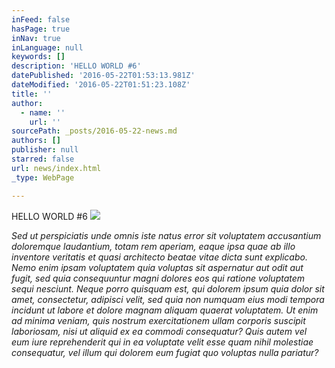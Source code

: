 ```yaml
---
inFeed: false
hasPage: true
inNav: true
inLanguage: null
keywords: []
description: 'HELLO WORLD #6'
datePublished: '2016-05-22T01:53:13.981Z'
dateModified: '2016-05-22T01:51:23.108Z'
title: ''
author:
  - name: ''
    url: ''
sourcePath: _posts/2016-05-22-news.md
authors: []
publisher: null
starred: false
url: news/index.html
_type: WebPage

---
```

HELLO WORLD \#6
![](https://the-grid-user-content.s3-us-west-2.amazonaws.com/bb7a0934-d88c-4485-aa57-133db350957e.jpg)

_Sed ut perspiciatis unde omnis iste natus error sit voluptatem accusantium doloremque laudantium, totam rem aperiam, eaque ipsa quae ab illo inventore veritatis et quasi architecto beatae vitae dicta sunt explicabo. Nemo enim ipsam voluptatem quia voluptas sit aspernatur aut odit aut fugit, sed quia consequuntur magni dolores eos qui ratione voluptatem sequi nesciunt. Neque porro quisquam est, qui dolorem ipsum quia dolor sit amet, consectetur, adipisci velit, sed quia non numquam eius modi tempora incidunt ut labore et dolore magnam aliquam quaerat voluptatem. Ut enim ad minima veniam, quis nostrum exercitationem ullam corporis suscipit laboriosam, nisi ut aliquid ex ea commodi consequatur? Quis autem vel eum iure reprehenderit qui in ea voluptate velit esse quam nihil molestiae consequatur, vel illum qui dolorem eum fugiat quo voluptas nulla pariatur?_